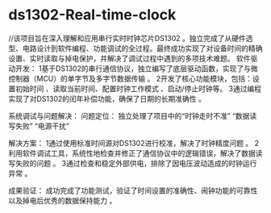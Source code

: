 # ds1302-Real-time-clock
//该项目旨在深入理解和应用串行实时时钟芯片DS1302 。独立完成了从硬件选型、电路设计到软件编程、功能调试的全过程。最终成功实现了对设备时间的精确设置、实时读取与掉电保护，并解决了调试过程中遇到的多项技术难题。
软件驱动开发：
1基于DS1302的串行通信协议，独立编写了底层驱动函数，实现了与微控制器（MCU）的单字节及多字节数据传输 。
2开发了核心功能模块，包括：设置初始时间 、读取当前时间、配置时钟工作模式 、启动/停止时钟等。
3通过编程实现了对DS1302的闰年补偿功能，确保了日期的长期准确性 。

系统调试与问题解决：
问题定位： 独立处理了项目中的“时钟走时不准” “数据读写失败” “电源干扰”  

解决方案：
1通过使用标准时间源对DS1302进行校准，解决了时钟精度问题 。
2利用软件调试工具，系统性地检查并修正了通信协议中的逻辑错误，解决了数据读写失败的问题 。
3通过检查和稳定外部供电，排除了因电压波动造成的时钟运行异常 。

成果验证：
成功完成了功能测试，验证了时间设置的准确性、闹钟功能的可靠性以及掉电后优秀的数据保持能力 。



